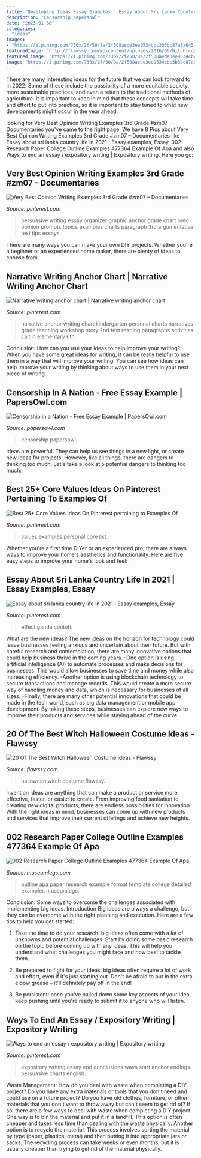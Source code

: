 ```yaml
---
title: "Developing Ideas Essay Examples : Essay About Sri Lanka Country Life In 2021"
description: "Censorship papersowl"
date: "2023-01-30"
categories:
- "ideas"
images:
- "https://i.pinimg.com/736x/2f/50/8a/2f508aede3ee9534cbc3b3bc87a3a645--expository-writing-notebook.jpg"
featuredImage: "http://flawssy.com/wp-content/uploads/2016/06/Witch-costume-for-halloween.jpg"
featured_image: "https://i.pinimg.com/736x/2f/50/8a/2f508aede3ee9534cbc3b3bc87a3a645--expository-writing-notebook.jpg"
image: "https://i.pinimg.com/736x/2f/50/8a/2f508aede3ee9534cbc3b3bc87a3a645--expository-writing-notebook.jpg"
---
```



There are many interesting ideas for the future that we can look forward to in 2022. Some of these include the possibility of a more equitable society, more sustainable practices, and even a return to the traditional methods of agriculture. It is important to keep in mind that these concepts will take time and effort to put into practice, so it is important to stay tuned to what new developments might occur in the year ahead.

	

		
looking for Very Best Opinion Writing Examples 3rd Grade #zm07 – Documentaries you've came to the right page. We have 8 Pics about Very Best Opinion Writing Examples 3rd Grade #zm07 – Documentaries like Essay about sri lanka country life in 2021 | Essay examples, Essay, 002 Research Paper College Outline Examples 477364 Example Of Apa and also Ways to end an essay / expository writing | Expository writing. Here you go:
		
    
## Very Best Opinion Writing Examples 3rd Grade #zm07 – Documentaries

<img loading=lazy src="https://i.pinimg.com/736x/af/86/f7/af86f7c58b8c1ea74b1d2705975bb881.jpg" onerror="this.onerror=null;this.src='https://tse3.mm.bing.net/th?id=OIP.SzkTzIKAz1mXRDmLE8jYhAHaJ3&amp;pid=15.1';" alt="Very Best Opinion Writing Examples 3rd Grade #zm07 – Documentaries">

_Source: pinterest.com_

>persuasive writing essay organizer graphic anchor grade chart oreo opinion prompts topics examples charts paragraph 3rd argumentative text tips essays. 

	

There are many ways you can make your own DIY projects. Whether you're a beginner or an experienced home maker, there are plenty of ideas to choose from.

    
## Narrative Writing Anchor Chart | Narrative Writing Anchor Chart

<img loading=lazy src="https://i.pinimg.com/736x/5d/69/d6/5d69d6f6a13ee373a72215c10bd8d0d7.jpg" onerror="this.onerror=null;this.src='https://tse1.mm.bing.net/th?id=OIP.2L13iUbrqHGRZa9fDsD5KAHaJ3&amp;pid=15.1';" alt="Narrative writing anchor chart | Narrative writing anchor chart">

_Source: pinterest.com_

>narrative anchor writing chart kindergarten personal charts narratives grade teaching workshop story 2nd text reading paragraphs activities caitlin elementary 6th. 

	

Conclusion: How can you use your ideas to help improve your writing?
When you have some great ideas for writing, it can be really helpful to use them in a way that will improve your writing. You can see how ideas can help improve your writing by thinking about ways to use them in your next piece of writing.

    
## Censorship In A Nation - Free Essay Example | PapersOwl.com

<img loading=lazy src="https://papersowl.com/examples/wp-content/uploads/examples/72164-image-example.png" onerror="this.onerror=null;this.src='https://tse1.mm.bing.net/th?id=OIP.pY1B1WJxdGZ3qXiqrDNL4QHaKb&amp;pid=15.1';" alt="Censorship in a Nation - Free Essay Example | PapersOwl.com">

_Source: papersowl.com_

>censorship papersowl. 

	

Ideas are powerful. They can help us see things in a new light, or create new ideas for projects. However, like all things, there are dangers to thinking too much. Let's take a look at 5 potential dangers to thinking too much:

    
## Best 25+ Core Values Ideas On Pinterest Pertaining To Examples Of

<img loading=lazy src="https://i.pinimg.com/736x/83/29/41/832941058413cbed568ebbe409815e99.jpg" onerror="this.onerror=null;this.src='https://tse1.mm.bing.net/th?id=OIP.ajDIfWt0j_TNKcmROifWEgHaKL&amp;pid=15.1';" alt="Best 25+ Core Values Ideas On Pinterest pertaining to Examples Of">

_Source: pinterest.com_

>values examples personal core list. 

	

Whether you're a first time DIYer or an experienced pro, there are always ways to improve your home's aesthetics and functionality. Here are five easy steps to improve your home's look and feel: 

    
## Essay About Sri Lanka Country Life In 2021 | Essay Examples, Essay

<img loading=lazy src="https://i.pinimg.com/736x/17/3c/c8/173cc8c937d6cd87597b867845247299.jpg" onerror="this.onerror=null;this.src='https://tse2.mm.bing.net/th?id=OIP.J-Y6E6Ydj6xdRrm4s5lqJQHaLH&amp;pid=15.1';" alt="Essay about sri lanka country life in 2021 | Essay examples, Essay">

_Source: pinterest.com_

>effect ganda contoh. 

	

What are the new ideas?
The new ideas on the horizon for technology could leave businesses feeling anxious and uncertain about their future. But with careful research and contemplation, there are many innovative options that could help business thrive in the coming years. 
-One option is using artificial intelligence (AI) to automate processes and make decisions for businesses. This would allow businesses to save time and money while also increasing efficiency. 
-Another option is using blockchain technology to secure transactions and manage records. This would create a more secure way of handling money and data, which is necessary for businesses of all sizes. 
-Finally, there are many other potential innovations that could be made in the tech world, such as big data management or mobile app development. By taking these steps, businesses can explore new ways to improve their products and services while staying ahead of the curve.

    
## 20 Of The Best Witch Halloween Costume Ideas - Flawssy

<img loading=lazy src="http://flawssy.com/wp-content/uploads/2016/06/Witch-costume-for-halloween.jpg" onerror="this.onerror=null;this.src='https://tse4.mm.bing.net/th?id=OIP.pAz3_5cwgJjeeuE8g9CvmQHaK1&amp;pid=15.1';" alt="20 Of The Best Witch Halloween Costume Ideas - Flawssy">

_Source: flawssy.com_

>halloween witch costume flawssy. 

	

invention ideas are anything that can make a product or service more effective, faster, or easier to create. From improving food sanitation to creating new digital products, there are endless possibilities for innovation. With the right ideas in mind, businesses can come up with new products and services that improve their current offerings and achieve new heights.

    
## 002 Research Paper College Outline Examples 477364 Example Of Apa

<img loading=lazy src="https://www.museumlegs.com/g/017-example-of-apa-outline-for-research-paper-template-inspirational-best-s-detailed-format.png" onerror="this.onerror=null;this.src='https://tse2.mm.bing.net/th?id=OIP.5mNBuZOtT1vRQCbsG0iPYgHaKd&amp;pid=15.1';" alt="002 Research Paper College Outline Examples 477364 Example Of Apa">

_Source: museumlegs.com_

>outline apa paper research example format template college detailed examples museumlegs. 

	

Conclusion: Some ways to overcome the challenges associated with implementing big ideas.
Introduction
Big ideas are always a challenge, but they can be overcome with the right planning and execution. Here are a few tips to help you get started:

1. Take the time to do your research: big ideas often come with a lot of unknowns and potential challenges. Start by doing some basic research on the topic before coming up with any ideas. This will help you understand what challenges you might face and how best to tackle them.

2. Be prepared to fight for your ideas: big ideas often require a lot of work and effort, even if it's just starting out. Don't be afraid to put in the extra elbow grease – it'll definitely pay off in the end!

3. Be persistent: once you've nailed down some key aspects of your idea, keep pushing until you're ready to submit it to anyone who will listen.

    
## Ways To End An Essay / Expository Writing | Expository Writing

<img loading=lazy src="https://i.pinimg.com/736x/2f/50/8a/2f508aede3ee9534cbc3b3bc87a3a645--expository-writing-notebook.jpg" onerror="this.onerror=null;this.src='https://tse4.mm.bing.net/th?id=OIP.FgNSzRWoAayCtGde3tvcxgHaJ3&amp;pid=15.1';" alt="Ways to end an essay / expository writing | Expository writing">

_Source: pinterest.com_

>expository writing essay end conclusions ways start anchor endings persuasive charts english. 

	

Waste Management: How do you deal with waste when completing a DIY project?
Do you have any extra materials or tools that you don't need and could use on a future project? Do you have old clothes, furniture, or other materials that you don't want to throw away but can't seem to get rid of? If so, there are a few ways to deal with waste when completing a DIY project. 
One way is to bin the material and put it in a landfill. This option is often cheaper and takes less time than dealing with the waste physically. Another option is to recycle the material. This process involves sorting the material by type (paper, plastics, metal) and then putting it into appropriate jars or sacks. The recycling process can take weeks or even months, but it is usually cheaper than trying to get rid of the material physically.

